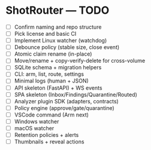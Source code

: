 # ShotRouter — TODO

- [ ] Confirm naming and repo structure
- [ ] Pick license and basic CI
- [ ] Implement Linux watcher (watchdog)
- [ ] Debounce policy (stable size, close event)
- [ ] Atomic claim rename (in-place)
- [ ] Move/rename + copy-verify-delete for cross-volume
- [ ] SQLite schema + migration helpers
- [ ] CLI: arm, list, route, settings
- [ ] Minimal logs (human + JSON)
- [ ] API skeleton (FastAPI) + WS events
- [ ] SPA skeleton (Inbox/Findings/Quarantine/Routed)
- [ ] Analyzer plugin SDK (adapters, contracts)
- [ ] Policy engine (approve/gate/quarantine)
- [ ] VSCode command (Arm next)
- [ ] Windows watcher
- [ ] macOS watcher
- [ ] Retention policies + alerts
- [ ] Thumbnails + reveal actions
